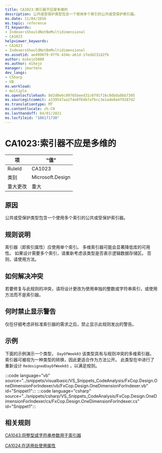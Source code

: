 ```yaml
---
title: CA1023:索引器不应是多维的
description: 公共或受保护类型包含一个使用多个索引的公共或受保护索引器。
ms.date: 11/04/2016
ms.topic: reference
f1_keywords:
- IndexersShouldNotBeMultidimensional
- CA1023
helpviewer_keywords:
- CA1023
- IndexersShouldNotBeMultidimensional
ms.assetid: ae499879-97f6-434e-a61d-1fedd231d2fb
author: mikejo5000
ms.author: mikejo
manager: jmartens
dev_langs:
- CSharp
- VB
ms.workload:
- multiple
ms.openlocfilehash: 8d2d0e6c09765beed31c0791f16c9dbda8bb7305
ms.sourcegitcommit: a339547aa2f4e0f64b7afbcc3e1ade0a4f9287d2
ms.translationtype: MT
ms.contentlocale: zh-CN
ms.lasthandoff: 04/01/2021
ms.locfileid: "106171730"
---
```

# <a name="ca1023-indexers-should-not-be-multidimensional"></a>CA1023:索引器不应是多维的

|项|“值”|
|-|-|
|RuleId|CA1023|
|类别|Microsoft.Design|
|重大更改|重大|

## <a name="cause"></a>原因
公共或受保护类型包含一个使用多个索引的公共或受保护索引器。

## <a name="rule-description"></a>规则说明
索引器（即索引属性）应使用单个索引。 多维索引器可能会显著降低库的可用性。 如果设计需要多个索引，请重新考虑该类型是否表示逻辑数据存储区。 否则，请使用方法。

## <a name="how-to-fix-violations"></a>如何解决冲突
若要修复与此规则的冲突，请将设计更改为使用单独的整数或字符串索引，或使用方法而不是索引器。

## <a name="when-to-suppress-warnings"></a>何时禁止显示警告
仅在仔细考虑非标准索引器的需求之后，禁止显示此规则发出的警告。

## <a name="example"></a>示例
下面的示例演示一个类型， `DayOfWeek03` 该类型具有与规则冲突的多维索引器。 索引器可被视为一种类型的转换，因此更适合作为方法公开。 此类型在中进行了重新设计 `RedesignedDayOfWeek03` ，以满足规则。

:::code language="vb" source="../snippets/visualbasic/VS_Snippets_CodeAnalysis/FxCop.Design.OneDimensionForIndexer/vb/FxCop.Design.OneDimensionForIndexer.vb" id="Snippet1":::
:::code language="csharp" source="../snippets/csharp/VS_Snippets_CodeAnalysis/FxCop.Design.OneDimensionForIndexer/cs/FxCop.Design.OneDimensionForIndexer.cs" id="Snippet1":::

## <a name="related-rules"></a>相关规则
[CA1043:将整型或字符串参数用于索引器](/dotnet/fundamentals/code-analysis/quality-rules/ca1043)

[CA1024:在适用处使用属性](/dotnet/fundamentals/code-analysis/quality-rules/ca1024)
